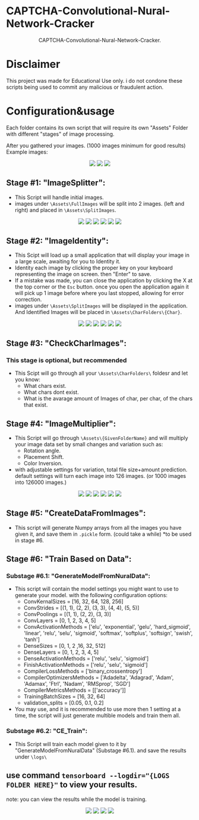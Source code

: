# CAPTCHA-Convolutional-Nural-Network-Cracker





<p align="center">
   CAPTCHA-Convolutional-Nural-Network-Cracker.
</p>

# Disclaimer
This project was made for Educational Use only. i do not condone these scripts being used to commit any malicious or fraudulent action.

# Configuration&usage
Each folder contains its own script that will require its own "Assets" Folder with different "stages" of image processing.

After you gathered your images. (1000 images minimum for good results)
Example images:
<p align="center">
   <img src="readmeImages\OriginalImages\Image0.jpg">
   <img src="readmeImages\OriginalImages\Image1.jpg">
   <img src="readmeImages\OriginalImages\Image2.jpg">
</p>


## Stage #1: "ImageSplitter":
  - This Script will handle initial images.
  - images under `\Assets\FullImages` will be split into 2 images. (left and right) and placed in `\Assets\SplitImages`.
<p align="center">
   <img src="readmeImages\ImageSplitter\0_1.png">
   <img src="readmeImages\ImageSplitter\0_2.png">
   <img src="readmeImages\ImageSplitter\1_1.png">
   <img src="readmeImages\ImageSplitter\1_2.png">
   <img src="readmeImages\ImageSplitter\2_1.png">
   <img src="readmeImages\ImageSplitter\2_2.png">
</p>


## Stage #2: "ImageIdentity":
  - This Scipt will load up a small application that will display your image in a large scale, awaiting for you to Identity it.
  - Identity each image by clicking the proper key on your keyboard representing the image on screen. then "Enter" to save.
  - If a mistake was made, you can close the application by clicking the X at the top corner or the `Esc` button. 
  once you open the application again it will pick up 1 image before where you last stopped, allowing for error correction.
  - images under `\Assets\SplitImages` will be displayed in the application. And Identified Images will be placed in `\Assets\CharFolders\{Char}`.


<p align="center">
   <img src="readmeImages\ImageIdentity\0.png">
   <img src="readmeImages\ImageIdentity\1.png">
   <img src="readmeImages\ImageIdentity\2.png">
   <img src="readmeImages\ImageIdentity\3.png">
   <img src="readmeImages\ImageIdentity\4.png">
   <img src="readmeImages\ImageIdentity\5.png">
</p>

## Stage #3: "CheckCharImages":
### This stage is optional, but recommended
- This Scipt will go through all your `\Assets\CharFolders\` foldesr and let you know:
  - What chars exist.
  - What chars dont exist.
  - What is the avarage amount of Images of char, per char, of the chars that exist.

## Stage #4: "ImageMultiplier":
- This Script will go through `\Assets\{GivenFolderName}` and will multiply your image data set by small changes and variation such as:
  - Rotation angle.
  - Placement Shift.
  - Color Inversion.
 - with adjustable settings for variation, total file size+amount prediction.
 default settings will turn each image into 126 images. (or 1000 images into 126000 images.)

<p align="center">
   <img src="readmeImages\ImageMultiplier\0.png">
   <img src="readmeImages\ImageMultiplier\0_InvertedColor_rot-5_mov-5.5.png">
   <img src="readmeImages\ImageMultiplier\0_OGColor__rot10_mov5.5.png">
   <img src="readmeImages\ImageMultiplier\1_InvertedColor_rot-15_mov-5.0.png">
   <img src="readmeImages\ImageMultiplier\1_InvertedColor_rot0_mov-5.0.png">
   <img src="readmeImages\ImageMultiplier\1_OGColor__rot10_mov-5.5.png">
</p>

## Stage #5: "CreateDataFromImages":
  - This script will generate Numpy arrays from all the images you have given it, and save them in `.pickle` form. (could take a while)
  *to be used in stage #6. 

## Stage #6: "Train Based on Data":
  ### Substage #6.1: "GenerateModelFromNuralData":
  - This script will contain the model settings you might want to use to generate your model.
  with the following configuration options:
    - ConvKernalSizes = [16, 32, 64, 128, 256]
    - ConvStrides = [(1, 1), (2, 2), (3, 3), (4, 4), (5, 5)]
    - ConvPoolings = [(1, 1), (2, 2), (3, 3)]
    - ConvLayers = [0, 1, 2, 3, 4, 5]
    - ConvActivationMethods = ['elu', 'exponential', 'gelu', 'hard_sigmoid', 'linear', 'relu', 'selu', 'sigmoid', 'softmax', 'softplus', 'softsign', 'swish', 'tanh']
    - DenseSizes = [0, 1, 2 ,16, 32, 512]
    - DenseLayers = [0, 1, 2, 3, 4, 5]
    - DenseActivationMethods = ['relu', 'selu', 'sigmoid']
    - FinishActivationMethods = ['relu', 'selu', 'sigmoid']
    - CompilerLossMethods = ['binary_crossentropy']
    - CompilerOptimizersMethods = ['Adadelta', 'Adagrad', 'Adam', 'Adamax', 'Ftrl', 'Nadam', 'RMSprop', 'SGD']
    - CompilerMetricsMethods = [['accuracy']]
    - TrainingBatchSizes = [16, 32, 64]
    - validation_splits = [0.05, 0.1, 0.2]
  - You may use, and it is recommended to use more then 1 setting at a time, the script will just generate multible models and train them all.

  ### Substage #6.2: "CE_Train":
  - This Script will train each model given to it by "GenerateModelFromNuralData" (Substage #6.1). and save the results under `\logs\`

## use command `tensorboard --logdir="{LOGS FOLDER HERE}"` to view your results.
note: you can view the results while the model is training.


<p align="center">
   <img src="readmeImages\epoch_accuracy_read.png">
   <img src="readmeImages\epoch_loss_read.png">
   <img src="readmeImages\evaluation_accuracy_vs_iterations_read.png">
   <img src="readmeImages\evaluation_loss_vs_iterations_read.png">
</p>






